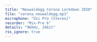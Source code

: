 ```yaml
---
title: "Neuwaldegg Corona Lockdown 2020"
file: "corona_neuwaldegg.mp3"
microphone: "Usi Pro [Stereo]"
recorder: "Mix-Pre 6"
details: "96kHz, 24bit"
rss_ignore: true
---
```

